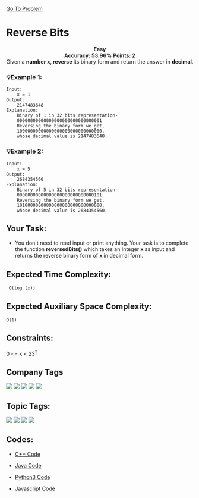  [Go To Problem](https://www.geeksforgeeks.org/problems/reverse-bits3556/1)
# Reverse Bits



<div align="center">
  <strong>Easy</strong>    
</div>
<div align="center">
       <strong>Accuracy: 53.96%</strong>    
      <strong>Points: 2</strong>
</div>
Given a <strong>number x, reverse</strong> its binary form and return the answer in <strong>decimal</strong>.

### 💡Example 1:

``` 
Input:
    x = 1
Output:
    2147483648 
Explanation:
    Binary of 1 in 32 bits representation-
    00000000000000000000000000000001
    Reversing the binary form we get, 
    10000000000000000000000000000000,
    whose decimal value is 2147483648.
```

### 💡Example 2:

``` 
Input:
    x = 5
Output:
    2684354560 
Explanation:
    Binary of 5 in 32 bits representation-
    00000000000000000000000000000101
    Reversing the binary form we get, 
    10100000000000000000000000000000,
    whose decimal value is 2684354560.
```

## Your Task:
  - You don't need to read input or print anything. Your task is to complete the function <strong>reversedBits()</strong> which takes an Integer <strong>x </strong>as input and returns the reverse binary form of <strong>x </strong>in decimal form.

## Expected Time Complexity:
 ``` O(log (x))```
## Expected Auxiliary Space Complexity: 
```O(1)```

## Constraints: 
0  <=  x  <  23<sup>2</sup>
## Company Tags

<p align="center">
<p align="left">

<a href="https://www.geeksforgeeks.org/explore/?company[]=Amazon"><img src="https://img.shields.io/badge/Amazon-10000?style=for-the-badge&logo=Amazon&logoColor=FFFFFF&labelColor=D88913&color=2A79D7"/></a>
<a href="https://www.geeksforgeeks.org/explore/?company[]=Cisco"><img src="https://img.shields.io/badge/Cisco-10000?style=for-the-badge&logo=Cisco&logoColor=FFFFFF&labelColor=2A79D7&color=453F78"/></a>
<a href="https://www.geeksforgeeks.org/explore/?company[]=Qualcomm"><img src="https://img.shields.io/badge/Qualcomm-10000?style=for-the-badge&logo=Qualcomm&logoColor=FFFFFF&labelColor=A0153E&color=E72929"/></a>
<a href="https://www.geeksforgeeks.org/explore/?company[]=HCL"><img src="https://img.shields.io/badge/HCL-10000?style=for-the-badge&logo=HCL&logoColor=FFFFFF&labelColor=1619AB&color=1679AB"/></a>
<a href="https://www.geeksforgeeks.org/explore/?company[]=Nvidia"><img src="https://img.shields.io/badge/Nvidia-10000?style=for-the-badge&logo=Nvidia&logoColor=54B435&labelColor=F6F6C9&color=BAD1C2"/></a>

 




## Topic Tags:
<p align="center">
 

  <a href="https://www.geeksforgeeks.org/explore/?category[]=Mathematical"><img src="https://img.shields.io/badge/Mathematical-100000?style=flat&logo=&logoColor=F7F7F7&labelcolor=2A79D7&color=3B2191" /></a>
   <a href="https://www.geeksforgeeks.org/explore/?category[]=Bit%20Magic"><img src="https://img.shields.io/badge/Bit Magic-258FFA?style=flat&logo=&logoColor=FFFF&labelColor=43822C&color=43822C" /></a>
   <a href="https://www.geeksforgeeks.org/explore/?category[]=Algorithms"><img src="https://img.shields.io/badge/Algorithms-100000?style=flat&logo=&logoColor=F7F7F7&labelcolor=2A79D7&color=2A79D7" /></a>
   <a href="https://www.geeksforgeeks.org/explore/?category[]=Data%20Structures"><img src="https://img.shields.io/badge/Data Structures-100000?style=flat&logo=&logoColor=F7F7F7&labelcolor=DC6B19&color=DC6B19" /></a>



## Codes:

 - [C++ Code](https://github.com/HackResist/GeeksForGeeks-POTD/blob/main/13-04-2024/Reverse%20Bits.cpp) 
 
 - [Java Code](https://github.com/HackResist/GeeksForGeeks-POTD/blob/main/13-04-2024/Reverse%20Bits.java)

 - [Python3 Code](https://github.com/HackResist/GeeksForGeeks-POTD/blob/main/13-04-2024/Reverse%20Bits.py)
 <!-- - [C# Code](https://github.com/HackResist/GeeksForGeeks-POTD/blob/main/12-04-2024/Sum%20of%20Products.cs)-->

 - [Javascript Code](https://github.com/HackResist/GeeksForGeeks-POTD/blob/main/13-04-2024/Reverse%20Bits.js)



 
